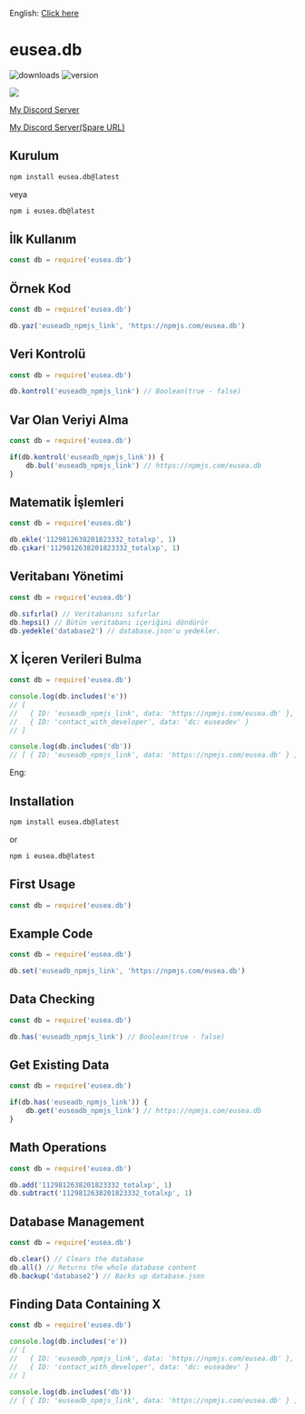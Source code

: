 
English: [Click here](https://www.npmjs.com/package/eusea.db#Installation)

# eusea.db

![downloads](https://img.shields.io/npm/dt/eusea.db) ![version](https://img.shields.io/npm/v/eusea.db?color=%2351F9C0&label=version)

<img src="https://nodei.co/npm/eusea.db.png?downloads=true&downloadRank=true&stars=true">

[My Discord Server](https://discord.gg/titantech)

[My Discord Server(Spare URL)](https://discord.gg/wwaVnEFeeB)

## Kurulum

```bash
npm install eusea.db@latest 
```

veya

```bash 
npm i eusea.db@latest
```

## İlk Kullanım

```js
const db = require('eusea.db')
```

## Örnek Kod

```js
const db = require('eusea.db')

db.yaz('euseadb_npmjs_link', 'https://npmjs.com/eusea.db') 
```

## Veri Kontrolü

```js
const db = require('eusea.db')

db.kontrol('euseadb_npmjs_link') // Boolean(true - false)
```

## Var Olan Veriyi Alma

```js
const db = require('eusea.db')

if(db.kontrol('euseadb_npmjs_link')) {
    db.bul('euseadb_npmjs_link') // https://npmjs.com/eusea.db
}
```

## Matematik İşlemleri 

```js
const db = require('eusea.db')

db.ekle('1129812638201823332_totalxp', 1)
db.çıkar('1129812638201823332_totalxp', 1)
```

## Veritabanı Yönetimi

```js
const db = require('eusea.db')

db.sıfırla() // Veritabanını sıfırlar
db.hepsi() // Bütün veritabanı içeriğini döndürür
db.yedekle('database2') // database.json'u yedekler.
```

## X İçeren Verileri Bulma

```js
const db = require('eusea.db')

console.log(db.includes('e')) 
// [
//   { ID: 'euseadb_npmjs_link', data: 'https://npmjs.com/eusea.db' },
//   { ID: 'contact_with_developer', data: 'dc: euseadev' }
// ]

console.log(db.includes('db')) 
// [ { ID: 'euseadb_npmjs_link', data: 'https://npmjs.com/eusea.db' } ]
```

Eng:

## Installation

```bash
npm install eusea.db@latest 
```

or

```bash 
npm i eusea.db@latest
```

## First Usage

```js
const db = require('eusea.db')
```

## Example Code

```js
const db = require('eusea.db')

db.set('euseadb_npmjs_link', 'https://npmjs.com/eusea.db') 
```

## Data Checking

```js
const db = require('eusea.db')

db.has('euseadb_npmjs_link') // Boolean(true - false)
```

## Get Existing Data

```js
const db = require('eusea.db')

if(db.has('euseadb_npmjs_link')) {
    db.get('euseadb_npmjs_link') // https://npmjs.com/eusea.db
}
```

## Math Operations

```js
const db = require('eusea.db')

db.add('1129812638201823332_totalxp', 1)
db.subtract('1129812638201823332_totalxp', 1)
```

## Database Management

```js
const db = require('eusea.db')

db.clear() // Clears the database
db.all() // Returns the whole database content
db.backup('database2') // Backs up database.json
```

## Finding Data Containing X

```js
const db = require('eusea.db')

console.log(db.includes('e')) 
// [
//   { ID: 'euseadb_npmjs_link', data: 'https://npmjs.com/eusea.db' },
//   { ID: 'contact_with_developer', data: 'dc: euseadev' }
// ]

console.log(db.includes('db')) 
// [ { ID: 'euseadb_npmjs_link', data: 'https://npmjs.com/eusea.db' } ]
```